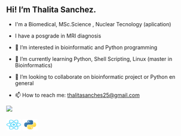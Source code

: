 ## Hi! I’m Thalita Sanchez.

- I'm a Biomedical, MSc.Science , Nuclear Tecnology (aplication)
- I have a posgrade in MRI diagnosis

- 👀 I’m interested in bioinformatic and Python programming
- 🌱 I’m currently learning Python, Shell Scripting, Linux (master in Bioinformatics)
- 💞️ I’m looking to collaborate on bioinformatic project or Python en general
- 📫 How to reach me: thalitasanches25@gmail.com

<div> 
  <a href = "mailto:thalitasanches25@gmail.com"><img src="https://img.shields.io/badge/-Gmail-%23333?style=for-the-badge&logo=gmail&logoColor=white" target="_blank"></a>
    
<div style="display: inline_block"><br>
  <img align="center" alt="Rafa-React" height="30" width="40" src="https://raw.githubusercontent.com/devicons/devicon/master/icons/react/react-original.svg">
  <img align="center" alt="Rafa-Python" height="30" width="40" src="https://raw.githubusercontent.com/devicons/devicon/master/icons/python/python-original.svg">
 
  
  
<!---
ThalitaSanchez/ThalitaSanchez is a ✨ special ✨ repository because its `README.md` (this file) appears on your GitHub profile.
You can click the Preview link to take a look at your changes.
--->
